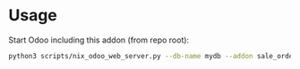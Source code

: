# Usage

Start Odoo including this addon (from repo root):

```bash
python3 scripts/nix_odoo_web_server.py --db-name mydb --addon sale_order_line_menu
```
